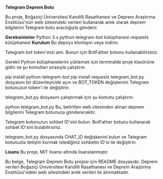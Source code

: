 **Telegram Deprem Botu**

Bu proje, Boğaziçi Üniversitesi Kandilli Rasathanesi ve Deprem Araştırma Enstitüsü'nün web sitesindeki verileri kullanarak anlık olarak deprem bilgilerini Telegram botu aracılığıyla gönderir.

**Gereksinimler**
Python 3.x
python-telegram-bot kütüphanesi
requests kütüphanesi
**Kurulum**
Bu depoyu klonlayın veya indirin.

Telegram bot token'ınızı alın. Bunun için BotFather botunu kullanabilirsiniz.

Gerekli Python kütüphanelerini yüklemek için terminalde proje klasörüne gidin ve şu komutları sırasıyla çalıştırın:

pip install python-telegram-bot
pip install requests
telegram_bot.py dosyasını bir düzenleyicide açın ve BOT_TOKEN değişkenini Telegram botunuzun token'ı ile değiştirin.

telegram_bot.py dosyasını çalıştırmak için şu komutu çalıştırın:

python telegram_bot.py
Bu, belirtilen web sitesinden alınan deprem bilgilerini Telegram botunuza gönderecektir.

Telegram botunuzun sohbet ID'sini bulun. BotFather botunu kullanarak sohbet ID'sini bulabilirsiniz.

telegram_bot.py dosyasında CHAT_ID değişkenini bulun ve Telegram botunuzla iletişim kurmak istediğiniz sohbetin ID'si ile değiştirin.

**Lisans**
Bu proje, MIT lisansı altında lisanslanmıştır.

Bu belge, Telegram Deprem Botu projesi için README dosyasıdır. Deprem verileri Boğaziçi Üniversitesi Kandilli Rasathanesi ve Deprem Araştırma Enstitüsü'ndeki web sitesindeki anlık verileri ile alınmaktadır.
